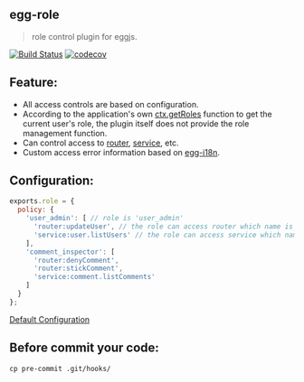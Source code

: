 egg-role
---
> role control plugin for eggjs.

[![Build Status](https://www.travis-ci.org/lakca/egg-role.svg?branch=master)](https://www.travis-ci.org/lakca/egg-role)
[![codecov](https://codecov.io/gh/lakca/egg-role/branch/master/graph/badge.svg)](https://codecov.io/gh/lakca/egg-role)

Feature:
---
- All access controls are based on configuration.
- According to the application's own [ctx.getRoles](./test/fixtures/apps/default/app/extend/context.js) function to get the current user's role, the plugin itself does not provide the role management function.
- Can control access to [router](https://eggjs.org/en/basics/router.html), [service](https://eggjs.org/en/basics/router.html), etc.
- Custom access error information based on [egg-i18n](https://eggjs.org/en/core/i18n.html).

Configuration:
---
```js
exports.role = {
  policy: {
    'user_admin': [ // role is 'user_admin'
      'router:updateUser', // the role can access router which name is 'updateUser'
      'service:user.listUsers' // the role can access service which name is 'user.listUsers' ignoring what the router is.
    ],
    'comment_inspector': [
      'router:denyComment',
      'router:stickComment',
      'service:comment.listComments'
    ]
  }
};
```
[Default Configuration](./config/config.default.js)

Before commit your code:
---
`cp pre-commit .git/hooks/`